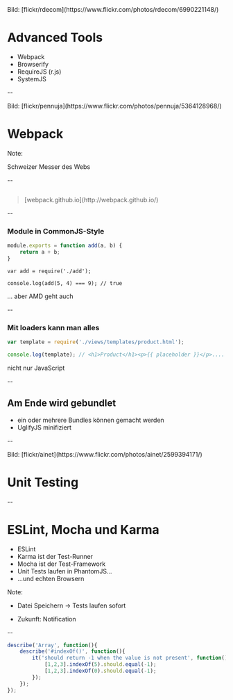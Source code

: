 <!-- .slide: data-background="assets/6990221148_dff14b0f90_k.jpg" -->
<div class="attribution">Bild: [flickr/rdecom](https://www.flickr.com/photos/rdecom/6990221148/)</div>

# Advanced Tools

- Webpack
- Browserify
- RequireJS (r.js)
- SystemJS

--

<!-- .slide: data-background="assets/5364128968_7e7d01de07_o.jpg" -->
<div class="attribution">Bild: [flickr/pennuja](https://www.flickr.com/photos/pennuja/5364128968/)</div>

# Webpack

Note:

Schweizer Messer des Webs

--

<img data-src="assets/webpack.png">

> <footer>[webpack.github.io](http://webpack.github.io/)</footer>

--

### Module in CommonJS-Style

```js
module.exports = function add(a, b) {
    return a + b;
}
```

```
var add = require('./add');

console.log(add(5, 4) === 9); // true
```

... aber AMD geht auch

--

### Mit loaders kann man alles

```js
var template = require('./views/templates/product.html');

console.log(template); // <h1>Product</h1><p>{{ placeholder }}</p>....

```

nicht nur JavaScript

--

## Am Ende wird gebundlet

- ein oder mehrere Bundles können gemacht werden
- UglifyJS minifiziert

--

<!-- .slide: data-background="assets/2599394171_12d33a2459_o.jpg" -->
<div class="attribution">Bild: [flickr/ainet](https://www.flickr.com/photos/ainet/2599394171/)</div>

# Unit Testing

--

# ESLint, Mocha und Karma

- ESLint
- Karma ist der Test-Runner 
- Mocha ist der Test-Framework
- Unit Tests laufen in PhantomJS...
- ...und echten Browsern

Note:
- Datei Speichern -> Tests laufen sofort

- Zukunft: Notification

--

```js
describe('Array', function(){
    describe('#indexOf()', function(){
        it('should return -1 when the value is not present', function(){
            [1,2,3].indexOf(5).should.equal(-1);
            [1,2,3].indexOf(0).should.equal(-1);
        });
    });
});
```